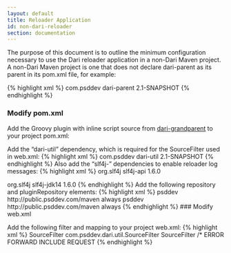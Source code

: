 ```yaml
---
layout: default
title: Reloader Application
id: non-dari-reloader
section: documentation
---
```



<div markdown="1" class="span12">

The purpose of this document is to outline the minimum configuration necessary to use the Dari reloader application in a non-Dari Maven project. A non-Dari Maven project is one that does not declare dari-parent as its parent in its pom.xml file, for example:

{% highlight xml %}
<parent>
  <groupId>com.psddev</groupId>
  <artifactId>dari-parent</artifactId>
  <version>2.1-SNAPSHOT</version>
</parent>
{% endhighlight %}

### Modify pom.xml

Add the Groovy plugin with inline script source from [dari-grandparent](https://github.com/perfectsense/dari/blob/a8ca7a79c39458abeeed5d54027a2b7fc900e95d/grandparent/pom.xml#L85-L171) to your project pom.xml:


Add the “dari-util” dependency, which is required for the SourceFilter used in web.xml:
{% highlight xml %}
<dependency>
  <groupId>com.psddev</groupId>
  <artifactId>dari-util</artifactId>
  <version>2.1-SNAPSHOT</version>
</dependency>
{% endhighlight %}
Also add the “slf4j-” dependencies to enable reloader log messages:
{% highlight xml %}
<dependency>
  <groupId>org.slf4j</groupId>
  <artifactId>slf4j-api</artifactId>
  <version>1.6.0</version>
</dependency>

<dependency>
  <groupId>org.slf4j</groupId>
  <artifactId>slf4j-jdk14</artifactId>
  <version>1.6.0</version>
</dependency>
{% endhighlight %}
Add the following repository and pluginRepository elements:
{% highlight xml %}
<repositories>
  <repository>
	<id>psddev</id>
	<url>http://public.psddev.com/maven</url>
	<snapshots>
    <updatePolicy>always</updatePolicy>
	</snapshots>
	</repository>
</repositories>
<pluginRepositories>
  <pluginRepository>
	<id>psddev</id>
	<url>http://public.psddev.com/maven</url>
	<snapshots>
	<updatePolicy>always</updatePolicy>
	</snapshots>
  </pluginRepository>
</pluginRepositories>
{% endhighlight %}
### Modify web.xml

Add the following filter and mapping to your project web.xml:
{% highlight xml %}
<filter>
<filter-name>SourceFilter</filter-name>
	<filter-class>com.psddev.dari.util.SourceFilter</filter-class>
</filter>
<filter-mapping>
	<filter-name>SourceFilter</filter-name>
	<url-pattern>/*</url-pattern>
	<dispatcher>ERROR</dispatcher>
	<dispatcher>FORWARD</dispatcher>
	<dispatcher>INCLUDE</dispatcher>
	<dispatcher>REQUEST</dispatcher>
</filter-mapping>
{% endhighlight %}
</div>
